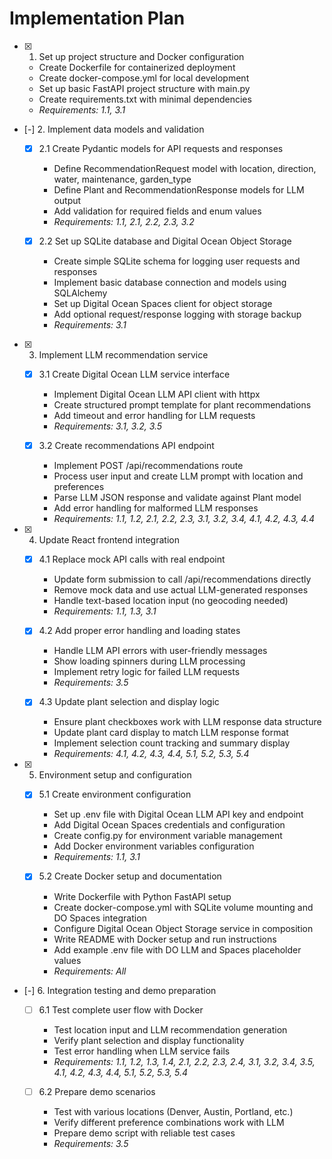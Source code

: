 # Implementation Plan

- [x] 1. Set up project structure and Docker configuration
  - Create Dockerfile for containerized deployment
  - Create docker-compose.yml for local development
  - Set up basic FastAPI project structure with main.py
  - Create requirements.txt with minimal dependencies
  - _Requirements: 1.1, 3.1_

- [-] 2. Implement data models and validation
  - [x] 2.1 Create Pydantic models for API requests and responses
    - Define RecommendationRequest model with location, direction, water, maintenance, garden_type
    - Define Plant and RecommendationResponse models for LLM output
    - Add validation for required fields and enum values
    - _Requirements: 1.1, 2.1, 2.2, 2.3, 3.2_

  - [x] 2.2 Set up SQLite database and Digital Ocean Object Storage
    - Create simple SQLite schema for logging user requests and responses
    - Implement basic database connection and models using SQLAlchemy
    - Set up Digital Ocean Spaces client for object storage
    - Add optional request/response logging with storage backup
    - _Requirements: 3.1_

- [x] 3. Implement LLM recommendation service
  - [x] 3.1 Create Digital Ocean LLM service interface
    - Implement Digital Ocean LLM API client with httpx
    - Create structured prompt template for plant recommendations
    - Add timeout and error handling for LLM requests
    - _Requirements: 3.1, 3.2, 3.5_

  - [x] 3.2 Create recommendations API endpoint
    - Implement POST /api/recommendations route
    - Process user input and create LLM prompt with location and preferences
    - Parse LLM JSON response and validate against Plant model
    - Add error handling for malformed LLM responses
    - _Requirements: 1.1, 1.2, 2.1, 2.2, 2.3, 3.1, 3.2, 3.4, 4.1, 4.2, 4.3, 4.4_

- [x] 4. Update React frontend integration
  - [x] 4.1 Replace mock API calls with real endpoint
    - Update form submission to call /api/recommendations directly
    - Remove mock data and use actual LLM-generated responses
    - Handle text-based location input (no geocoding needed)
    - _Requirements: 1.1, 1.3, 3.1_

  - [x] 4.2 Add proper error handling and loading states
    - Handle LLM API errors with user-friendly messages
    - Show loading spinners during LLM processing
    - Implement retry logic for failed LLM requests
    - _Requirements: 3.5_

  - [x] 4.3 Update plant selection and display logic
    - Ensure plant checkboxes work with LLM response data structure
    - Update plant card display to match LLM response format
    - Implement selection count tracking and summary display
    - _Requirements: 4.1, 4.2, 4.3, 4.4, 5.1, 5.2, 5.3, 5.4_

- [x] 5. Environment setup and configuration
  - [x] 5.1 Create environment configuration
    - Set up .env file with Digital Ocean LLM API key and endpoint
    - Add Digital Ocean Spaces credentials and configuration
    - Create config.py for environment variable management
    - Add Docker environment variables configuration
    - _Requirements: 1.1, 3.1_

  - [x] 5.2 Create Docker setup and documentation
    - Write Dockerfile with Python FastAPI setup
    - Create docker-compose.yml with SQLite volume mounting and DO Spaces integration
    - Configure Digital Ocean Object Storage service in composition
    - Write README with Docker setup and run instructions
    - Add example .env file with DO LLM and Spaces placeholder values
    - _Requirements: All_

- [-] 6. Integration testing and demo preparation
  - [ ] 6.1 Test complete user flow with Docker
    - Test location input and LLM recommendation generation
    - Verify plant selection and display functionality
    - Test error handling when LLM service fails
    - _Requirements: 1.1, 1.2, 1.3, 1.4, 2.1, 2.2, 2.3, 2.4, 3.1, 3.2, 3.4, 3.5, 4.1, 4.2, 4.3, 4.4, 5.1, 5.2, 5.3, 5.4_

  - [ ] 6.2 Prepare demo scenarios
    - Test with various locations (Denver, Austin, Portland, etc.)
    - Verify different preference combinations work with LLM
    - Prepare demo script with reliable test cases
    - _Requirements: 3.5_